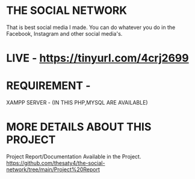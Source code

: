 # THE SOCIAL NETWORK
That is best social media I made. You can do whatever you do in the Facebook, Instagram and other social media's.

# LIVE - https://tinyurl.com/4crj2699

# REQUIREMENT -
XAMPP SERVER - (IN THIS PHP,MYSQL ARE AVAILABLE)

# MORE DETAILS ABOUT THIS PROJECT
Project Report/Documentation Available in the Project.
https://github.com/thesaty4/the-social-network/tree/main/Project%20Report
